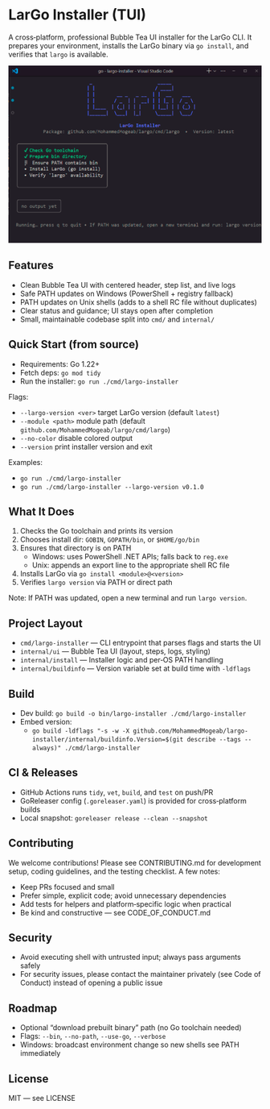 # LarGo Installer (TUI)

A cross‑platform, professional Bubble Tea UI installer for the LarGo CLI. It prepares your environment, installs the LarGo binary via `go install`, and verifies that `largo` is available.

<p align="center">
  <img src="largo_cli.png" alt="LarGo Installer UI" width="800" />
</p>

## Features
- Clean Bubble Tea UI with centered header, step list, and live logs
- Safe PATH updates on Windows (PowerShell + registry fallback)
- PATH updates on Unix shells (adds to a shell RC file without duplicates)
- Clear status and guidance; UI stays open after completion
- Small, maintainable codebase split into `cmd/` and `internal/`

## Quick Start (from source)
- Requirements: Go 1.22+
- Fetch deps: `go mod tidy`
- Run the installer: `go run ./cmd/largo-installer`

Flags:
- `--largo-version <ver>` target LarGo version (default `latest`)
- `--module <path>` module path (default `github.com/MohammedMogeab/largo/cmd/largo`)
- `--no-color` disable colored output
- `--version` print installer version and exit

Examples:
- `go run ./cmd/largo-installer`
- `go run ./cmd/largo-installer --largo-version v0.1.0`

## What It Does
1) Checks the Go toolchain and prints its version
2) Chooses install dir: `GOBIN`, `GOPATH/bin`, or `$HOME/go/bin`
3) Ensures that directory is on PATH
   - Windows: uses PowerShell .NET APIs; falls back to `reg.exe`
   - Unix: appends an export line to the appropriate shell RC file
4) Installs LarGo via `go install <module>@<version>`
5) Verifies `largo version` via PATH or direct path

Note: If PATH was updated, open a new terminal and run `largo version`.

## Project Layout
- `cmd/largo-installer` — CLI entrypoint that parses flags and starts the UI
- `internal/ui` — Bubble Tea UI (layout, steps, logs, styling)
- `internal/install` — Installer logic and per‑OS PATH handling
- `internal/buildinfo` — Version variable set at build time with `-ldflags`

## Build
- Dev build: `go build -o bin/largo-installer ./cmd/largo-installer`
- Embed version:
  - `go build -ldflags "-s -w -X github.com/MohammedMogeab/largo-installer/internal/buildinfo.Version=$(git describe --tags --always)" ./cmd/largo-installer`

## CI & Releases
- GitHub Actions runs `tidy`, `vet`, `build`, and `test` on push/PR
- GoReleaser config (`.goreleaser.yaml`) is provided for cross‑platform builds
- Local snapshot: `goreleaser release --clean --snapshot`

## Contributing
We welcome contributions! Please see CONTRIBUTING.md for development setup, coding guidelines, and the testing checklist. A few notes:
- Keep PRs focused and small
- Prefer simple, explicit code; avoid unnecessary dependencies
- Add tests for helpers and platform‑specific logic when practical
- Be kind and constructive — see CODE_OF_CONDUCT.md

## Security
- Avoid executing shell with untrusted input; always pass arguments safely
- For security issues, please contact the maintainer privately (see Code of Conduct) instead of opening a public issue

## Roadmap
- Optional “download prebuilt binary” path (no Go toolchain needed)
- Flags: `--bin`, `--no-path`, `--use-go`, `--verbose`
- Windows: broadcast environment change so new shells see PATH immediately

## License
MIT — see LICENSE
